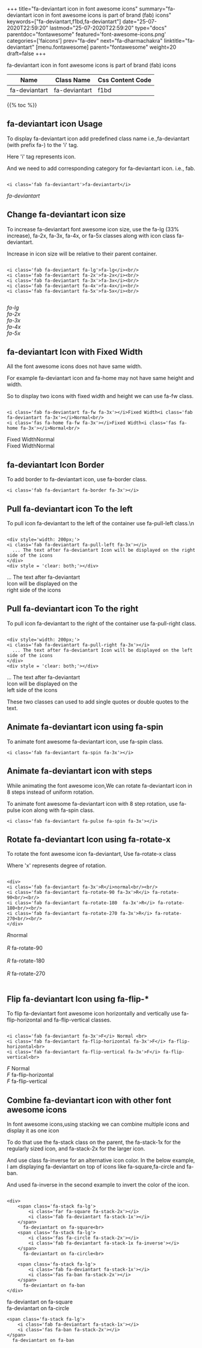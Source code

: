 +++
title="fa-deviantart icon in font awesome icons"
summary="fa-deviantart icon in font awesome icons is part of brand (fab) icons"
keywords=["fa-deviantart,f1bd,fa-deviantart"]
date="25-07-2020T22:59:20"
lastmod="25-07-2020T22:59:20"
type="docs"
parentdoc="fontawesome"
featured='font-awesome-icons.png'
categories=['faicons']
prev="fa-dev"
next="fa-dharmachakra"
linktitle="fa-deviantart"
[menu.fontawesome]
parent="fontawesome"
weight=20
draft=false
+++


fa-deviantart icon in font awesome icons is part of brand (fab) icons

<div class='table-responsive'><table class='table'><thead><tr><th>Name</th><th>Class Name</th><th>Css Content Code</th></tr></thead><tbody><tr><td>fa-deviantart</td><td>fa-deviantart</td><td>f1bd</td></tr></tbody></table></div>


{{% toc %}}


## fa-deviantart icon Usage

To display fa-deviantart icon add predefined class name i.e.,fa-deviantart (with prefix fa-) to the 'i' tag.

Here 'i' tag represents icon.

And we need to add corresponding category for fa-deviantart icon. i.e., fab.


```

<i class='fab fa-deviantart'>fa-deviantart</i>
```

<i class='fab fa-deviantart'>fa-deviantart</i>




## Change fa-deviantart icon size
To increase fa-deviantart font awesome icon size, use the fa-lg (33% increase), fa-2x, fa-3x, fa-4x, or fa-5x classes along with icon class fa-deviantart.

Increase in icon size will be relative to their parent container. 

```

<i class='fab fa-deviantart fa-lg'>fa-lg</i><br/>
<i class='fab fa-deviantart fa-2x'>fa-2x</i><br/>
<i class='fab fa-deviantart fa-3x'>fa-3x</i><br/>
<i class='fab fa-deviantart fa-4x'>fa-4x</i><br/>
<i class='fab fa-deviantart fa-5x'>fa-5x</i><br/>
            
```

<i class='fab fa-deviantart fa-lg'>fa-lg</i><br/>
<i class='fab fa-deviantart fa-2x'>fa-2x</i><br/>
<i class='fab fa-deviantart fa-3x'>fa-3x</i><br/>
<i class='fab fa-deviantart fa-4x'>fa-4x</i><br/>
<i class='fab fa-deviantart fa-5x'>fa-5x</i><br/>
            



## fa-deviantart Icon with Fixed Width 

All the font awesome icons does not have same width.

For example fa-deviantart icon and fa-home may not have same height and width.

So to display two icons with fixed width and height we can use fa-fw class.


```

<i class='fab fa-deviantart fa-fw fa-3x'></i>Fixed Width<i class='fab fa-deviantart fa-3x'></i>Normal<br/>
<i class='fas fa-home fa-fw fa-3x'></i>Fixed Width<i class='fas fa-home fa-3x'></i>Normal<br/>
```

<i class='fab fa-deviantart fa-fw fa-3x'></i>Fixed Width<i class='fab fa-deviantart fa-3x'></i>Normal<br/>
<i class='fas fa-home fa-fw fa-3x'></i>Fixed Width<i class='fas fa-home fa-3x'></i>Normal<br/>



## fa-deviantart Icon Border 

To add border to fa-deviantart icon, use fa-border class.


```
<i class='fab fa-deviantart fa-border fa-3x'></i>

```
<i class='fab fa-deviantart fa-border fa-3x'></i>





## Pull fa-deviantart icon To the left

To pull icon fa-deviantart to the left of the container use fa-pull-left class.\n

```

<div style='width: 200px;'>
<i class='fab fa-deviantart fa-pull-left fa-3x'></i>
  ... The text after fa-deviantart Icon will be displayed on the right side of the icons
</div>
<div style = 'clear: both;'></div>
```

<div style='width: 200px;'>
<i class='fab fa-deviantart fa-pull-left fa-3x'></i>
  ... The text after fa-deviantart Icon will be displayed on the right side of the icons
</div>
<div style = 'clear: both;'></div>




## Pull fa-deviantart icon To the right
To pull icon fa-deviantart to the right of the container use fa-pull-right class.

```

<div style='width: 200px;'>
<i class='fab fa-deviantart fa-pull-right fa-3x'></i>
  ... The text after fa-deviantart Icon will be displayed on the left side of the icons
</div>
<div style = 'clear: both;'></div>
```

<div style='width: 200px;'>
<i class='fab fa-deviantart fa-pull-right fa-3x'></i>
  ... The text after fa-deviantart Icon will be displayed on the left side of the icons
</div>
<div style = 'clear: both;'></div>

These two classes can used to add single quotes or double quotes to the text.


## Animate fa-deviantart icon using fa-spin
To animate font awesome fa-deviantart icon, use fa-spin class.

```
<i class='fab fa-deviantart fa-spin fa-3x'></i>
```
<i class='fab fa-deviantart fa-spin fa-3x'></i>




## Animate fa-deviantart icon with steps
While animating the font awesome icon,We can rotate fa-deviantart icon in 8 steps instead of uniform rotation.

To animate font awesome fa-deviantart icon with 8 step rotation, use fa-pulse icon along with fa-spin class.


```
<i class='fab fa-deviantart fa-pulse fa-spin fa-3x'></i>

```
<i class='fab fa-deviantart fa-pulse fa-spin fa-3x'></i>





## Rotate fa-deviantart Icon using fa-rotate-x
To rotate the font awesome icon fa-deviantart, Use fa-rotate-x class

Where 'x' represents degree of rotation.


```

<div>
<i class='fab fa-deviantart fa-3x'>R</i>normal<br/><br/>
<i class='fab fa-deviantart fa-rotate-90 fa-3x'>R</i> fa-rotate-90<br/><br/> 
<i class='fab fa-deviantart fa-rotate-180  fa-3x'>R</i> fa-rotate-180<br/><br/> 
<i class='fab fa-deviantart fa-rotate-270 fa-3x'>R</i> fa-rotate-270<br/><br/>
</div>
```

<div>
<i class='fab fa-deviantart fa-3x'>R</i>normal<br/><br/>
<i class='fab fa-deviantart fa-rotate-90 fa-3x'>R</i> fa-rotate-90<br/><br/> 
<i class='fab fa-deviantart fa-rotate-180  fa-3x'>R</i> fa-rotate-180<br/><br/> 
<i class='fab fa-deviantart fa-rotate-270 fa-3x'>R</i> fa-rotate-270<br/><br/>
</div>




## Flip fa-deviantart Icon using fa-flip-*
To flip fa-deviantart font awesome icon horizontally and vertically use fa-flip-horizontal and fa-flip-vertical classes. 

```

<i class='fab fa-deviantart fa-3x'>F</i> Normal <br>
<i class='fab fa-deviantart fa-flip-horizontal fa-3x'>F</i> fa-flip-horizontal<br>
<i class='fab fa-deviantart fa-flip-vertical fa-3x'>F</i> fa-flip-vertical<br>
```

<i class='fab fa-deviantart fa-3x'>F</i> Normal <br>
<i class='fab fa-deviantart fa-flip-horizontal fa-3x'>F</i> fa-flip-horizontal<br>
<i class='fab fa-deviantart fa-flip-vertical fa-3x'>F</i> fa-flip-vertical<br>




## Combine fa-deviantart icon with other font awesome icons
In font awesome icons,using stacking we can combine multiple icons and display it as one icon 

To do that use the fa-stack class on the parent, the fa-stack-1x for the regularly sized icon, and fa-stack-2x for the larger icon.

And use class fa-inverse for an alternative icon color. 
In the below example, I am displaying fa-deviantart on top of icons like fa-square,fa-circle and fa-ban.

And used fa-inverse in the second example to invert the color of the icon.

```

<div>
    <span class='fa-stack fa-lg'>
        <i class='far fa-square fa-stack-2x'></i>
        <i class='fab fa-deviantart fa-stack-1x'></i>
    </span>
      fa-deviantart on fa-square<br>
    <span class='fa-stack fa-lg'>
        <i class='fas fa-circle fa-stack-2x'></i>
        <i class='fab fa-deviantart fa-stack-1x fa-inverse'></i>
    </span>
      fa-deviantart on fa-circle<br>

    <span class='fa-stack fa-lg'>
        <i class='fab fa-deviantart fa-stack-1x'></i>
        <i class='fas fa-ban fa-stack-2x'></i>
    </span>
      fa-deviantart on fa-ban
</div>
```

<div>
    <span class='fa-stack fa-lg'>
        <i class='far fa-square fa-stack-2x'></i>
        <i class='fab fa-deviantart fa-stack-1x'></i>
    </span>
      fa-deviantart on fa-square<br>
    <span class='fa-stack fa-lg'>
        <i class='fas fa-circle fa-stack-2x'></i>
        <i class='fab fa-deviantart fa-stack-1x fa-inverse'></i>
    </span>
      fa-deviantart on fa-circle<br>

    <span class='fa-stack fa-lg'>
        <i class='fab fa-deviantart fa-stack-1x'></i>
        <i class='fas fa-ban fa-stack-2x'></i>
    </span>
      fa-deviantart on fa-ban
</div>







